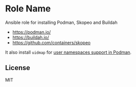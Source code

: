 # Role Name

Ansible role for installing Podman, Skopeo and Buildah

- https://podman.io/
- https://buildah.io/
- https://github.com/containers/skopeo

It also install `uidmap` for
[user namespaces support in Podman](https://www.projectatomic.io/blog/2018/05/podman-userns/).

## License

MIT
